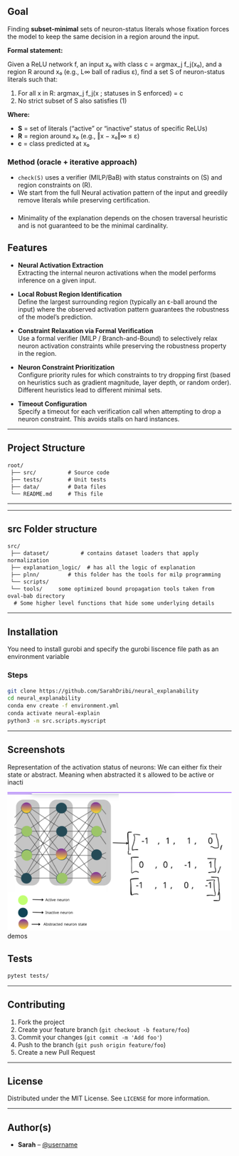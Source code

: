 
## Goal
Finding  **subset-minimal** sets of neuron-status literals whose fixation forces the model to keep the same decision in a region around the input.

**Formal statement:**

Given a ReLU network f, an input x₀ with class c = argmax_j f_j(x₀),
and a region R around x₀ (e.g., L∞ ball of radius ε),
find a set S of neuron-status literals such that:

1) For all x in R: argmax_j f_j(x ; statuses in S enforced) = c  
2) No strict subset of S also satisfies (1)

**Where:**
- **S** = set of literals (“active” or “inactive” status of specific ReLUs)
- **R** = region around x₀ (e.g., ‖x − x₀‖∞ ≤ ε)
- **c** = class predicted at x₀
### Method (oracle + iterative approach)
- `check(S)` uses a verifier (MILP/BaB) with status constraints on \(S\) and region constraints on \(R\).
- We start from the full Neural activation pattern of the input and greedily remove literals while preserving certification.
  

### 
- Minimality of  the explanation depends on the chosen traversal heuristic and is not guaranteed to be the minimal cardinality.


## Features

- **Neural Activation Extraction**  
  Extracting the internal neuron activations when the model performs inference on a given input.

- **Local Robust Region Identification**  
  Define the largest surrounding region (typically an ε-ball around the input) where the observed activation pattern guarantees the robustness of the model’s prediction.

- **Constraint Relaxation via Formal Verification**  
  Use a formal verifier (MILP / Branch-and-Bound) to selectively relax neuron activation constraints while preserving the robustness property in the region.

- **Neuron Constraint Prioritization**  
  Configure priority rules for which constraints to try dropping first (based on heuristics such as gradient magnitude, layer depth, or random order).
 Different heuristics lead to different minimal sets.

- **Timeout Configuration**  
  Specify a timeout for each verification call when attempting to drop a neuron constraint.
This avoids stalls on hard instances.

---

## Project Structure

```
root/
 ├── src/          # Source code
 ├── tests/        # Unit tests
 ├── data/         # Data files
 └── README.md     # This file
```

---
---

## src Folder structure

```
src/
 ├── dataset/          # contains dataset loaders that apply normalization
 ├── explanation_logic/  # has all the logic of explanation
 ├── plnn/         # this folder has the tools for milp programming
 └── scripts/
 └── tools/     some optimized bound propagation tools taken from oval-bab directory
  # Some higher level functions that hide some underlying details
```

---
## Installation
You need to install gurobi and specify the  gurobi liscence file path as an 
environment variable


### Steps

```bash
git clone https://github.com/SarahDribi/neural_explanability
cd neural_explanability
conda env create -f environment.yml
conda activate neural-explain
python3 -m src.scripts.myscript
```
---



## Screenshots

Representation of the activation status of neurons:
We can either fix their state or abstract. 
Meaning when abstracted it s allowed to  be active or inacti

![Homepage Screenshot](assets/homepage.png)
demos

## Tests

```bash
pytest tests/  
```

---



## Contributing

1. Fork the project
2. Create your feature branch (`git checkout -b feature/foo`)
3. Commit your changes (`git commit -m 'Add foo'`)
4. Push to the branch (`git push origin feature/foo`)
5. Create a new Pull Request

---

## License

Distributed under the MIT License. See `LICENSE` for more information.

---

## Author(s)

- **Sarah** – [@username](https://github.com/SarahDribi)
